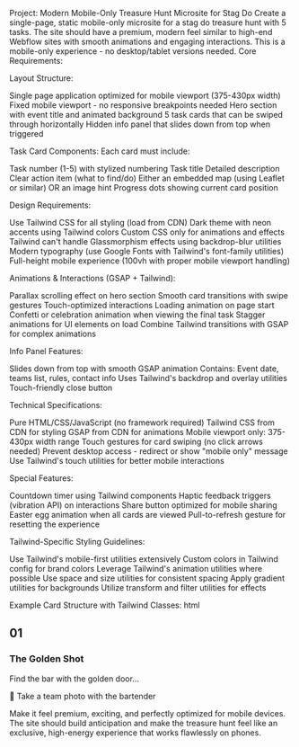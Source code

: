 Project: Modern Mobile-Only Treasure Hunt Microsite for Stag Do
Create a single-page, static mobile-only microsite for a stag do treasure hunt with 5 tasks. The site should have a premium, modern feel similar to high-end Webflow sites with smooth animations and engaging interactions. This is a mobile-only experience - no desktop/tablet versions needed.
Core Requirements:

Layout Structure:

Single page application optimized for mobile viewport (375-430px width)
Fixed mobile viewport - no responsive breakpoints needed
Hero section with event title and animated background
5 task cards that can be swiped through horizontally
Hidden info panel that slides down from top when triggered


Task Card Components:
Each card must include:

Task number (1-5) with stylized numbering
Task title
Detailed description
Clear action item (what to find/do)
Either an embedded map (using Leaflet or similar) OR an image hint
Progress dots showing current card position


Design Requirements:

Use Tailwind CSS for all styling (load from CDN)
Dark theme with neon accents using Tailwind colors
Custom CSS only for animations and effects Tailwind can't handle
Glassmorphism effects using backdrop-blur utilities
Modern typography (use Google Fonts with Tailwind's font-family utilities)
Full-height mobile experience (100vh with proper mobile viewport handling)


Animations & Interactions (GSAP + Tailwind):

Parallax scrolling effect on hero section
Smooth card transitions with swipe gestures
Touch-optimized interactions
Loading animation on page start
Confetti or celebration animation when viewing the final task
Stagger animations for UI elements on load
Combine Tailwind transitions with GSAP for complex animations


Info Panel Features:

Slides down from top with smooth GSAP animation
Contains: Event date, teams list, rules, contact info
Uses Tailwind's backdrop and overlay utilities
Touch-friendly close button


Technical Specifications:

Pure HTML/CSS/JavaScript (no framework required)
Tailwind CSS from CDN for styling
GSAP from CDN for animations
Mobile viewport only: 375-430px width range
Touch gestures for card swiping (no click arrows needed)
Prevent desktop access - redirect or show "mobile only" message
Use Tailwind's touch utilities for better mobile interactions


Special Features:

Countdown timer using Tailwind components
Haptic feedback triggers (vibration API) on interactions
Share button optimized for mobile sharing
Easter egg animation when all cards are viewed
Pull-to-refresh gesture for resetting the experience



Tailwind-Specific Styling Guidelines:

Use Tailwind's mobile-first utilities extensively
Custom colors in Tailwind config for brand colors
Leverage Tailwind's animation utilities where possible
Use space and size utilities for consistent spacing
Apply gradient utilities for backgrounds
Utilize transform and filter utilities for effects

Example Card Structure with Tailwind Classes:
html<div class="min-h-screen bg-gradient-to-br from-purple-900 to-black">
  <div class="relative h-screen overflow-hidden">
    <div class="swiper-container h-full">
      <div class="task-card bg-white/10 backdrop-blur-md rounded-3xl p-6 mx-4">
        <h2 class="text-6xl font-bold text-transparent bg-clip-text bg-gradient-to-r from-pink-500 to-violet-500">01</h2>
        <h3 class="text-2xl font-bold text-white mt-4">The Golden Shot</h3>
        <p class="text-gray-200 mt-2">Find the bar with the golden door...</p>
        <div class="mt-6 p-4 bg-white/20 rounded-xl">
          <p class="text-yellow-400 font-semibold">📸 Take a team photo with the bartender</p>
        </div>
      </div>
    </div>
  </div>
</div>
Make it feel premium, exciting, and perfectly optimized for mobile devices. The site should build anticipation and make the treasure hunt feel like an exclusive, high-energy experience that works flawlessly on phones.